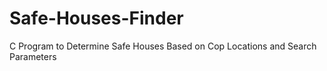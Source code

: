 # Safe-Houses-Finder
C Program to Determine Safe Houses Based on Cop Locations and Search Parameters

